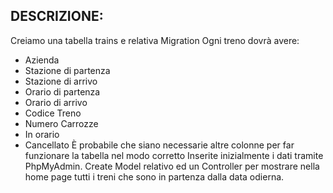 ## DESCRIZIONE:

Creiamo una tabella trains e relativa Migration
Ogni treno dovrà avere:
- Azienda
- Stazione di partenza
- Stazione di arrivo
- Orario di partenza
- Orario di arrivo
- Codice Treno
- Numero Carrozze
- In orario
- Cancellato
È probabile che siano necessarie altre colonne per far funzionare la tabella nel modo corretto 
Inserite inizialmente i dati tramite PhpMyAdmin.
Create Model relativo ed un Controller per mostrare nella home page tutti i treni che sono in partenza dalla data odierna.
